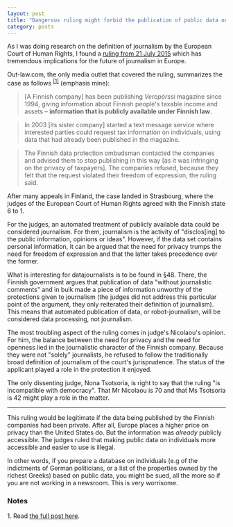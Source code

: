 ```yaml
---
layout: post
title: "Dangerous ruling might forbid the publication of public data on individuals"
category: posts
---
```


As I was doing research on the definition of journalism by the European Court of Human Rights, I found a [ruling from 21 July 2015](http://hudoc.echr.coe.int/eng?i=001-156272) which has tremendous implications for the future of journalism in Europe.

Out-law.com, the only media outlet that covered the ruling, summarizes the case as follows <sup><a href="#note_outlaw">[1]</a></sup> (emphasis mine):

> [A Finnish company] has been publishing _Veropörssi_ magazine since 1994, giving information about Finnish people's taxable income and assets – **information that is publicly available under Finnish law**.

> In 2003 [its sister company] started a text message service where interested parties could request tax information on individuals, using data that had already been published in the magazine.

> The Finnish data protection ombudsman contacted the companies and advised them to stop publishing in this way [as it was infringing on the privacy of taxpayers]. The companies refused, because they felt that the request violated their freedom of expression, the ruling said.

After many appeals in Finland, the case landed in Strasbourg, where the judges of the European Court of Human Rights agreed with the Finnish state 6 to 1.

For the judges, an automated treatment of publicly available data could be considered journalism. For them, journalism is the activity of "disclos[ing] to the public information, opinions or ideas". However, if the data set contains personal information, it can be argued that the need for privacy trumps the need for freedom of expression and that the latter takes precedence over the former.

What is interesting for datajournalists is to be found in §48. There, the Finnish government argues that publication of data "without journalistic comments" and in bulk made a piece of information unworthy of the protections given to journalism (the judges did not address this particular point of the argument, they only reiterated their definition of journalism). This means that automated publication of data, or robot-journalism, will be considered data processing, not journalism.

The most troubling aspect of the ruling comes in judge's Nicolaou's opinion. For him, the balance between the need for privacy and the need for openness lied in the journalistic character of the Finnish company. Because they were not "solely" journalists, he refused to follow the traditionally broad definition of journalism of the court's jurisprudence. The status of the applicant played a role in the protection it enjoyed.

The only dissenting judge, Nona Tsotsoria, is right to say that the ruling "is incompatible with democracy". That Mr Nicolaou is 70 and that Ms Tsotsoria is 42 might play a role in the matter. 

***

This ruling would be legitimate if the data being published by the Finnish companies had been private. After all, Europe places a higher price on privacy than the United States do. But the information was _already_ publicly accessible. The judges ruled that making public data on individuals more accessible and easier to use is illegal.

In other words, if you prepare a database on individuals (e.g of the indictments of German politicians, or a list of the properties owned by the richest Greeks) based on public data, you might be sued, all the more so if you are not working in a newsroom. This is very worrisome.

### Notes

<a name="note_outlaw"></a>1. Read [the full post here](http://www.out-law.com/en/articles/2015/july/privacy-right-more-important-than-journalistic-freedom-to-use-publicly-available-information-says-european-court-/).